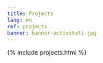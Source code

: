 ```yaml
---
title: Projects
lang: en
ref: projects
banner: banner-activitati.jpg
---
```


{% include projects.html %}
